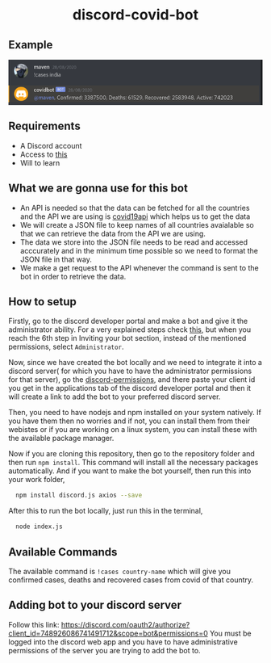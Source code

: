 <h1 align="center">discord-covid-bot</h1>

## Example
<p align="center">
    <img align="center" src="covidbot.png">
</p>

## Requirements

- A Discord account
- Access to [this](https://discord.com/developers/applications)
- Will to learn

## What we are gonna use for this bot

- An API is needed so that the data can be fetched for all the countries and the API we are using is [covid19api](https://covid19api.com/) which helps us to get the
data
- We will create a JSON file to keep names of all countries avaialable so that we can retrieve the data from the API we are using.
- The data we store into the JSON file needs to be read and accessed acccurately and in the minimum time possible so we need to format the JSON file in that way.
- We make a get request to the API whenever the command is sent to the bot in order to retrieve the data.

## How to setup

Firstly, go to the discord developer portal and make a bot and give it the administrator ability. For a very explained steps check [this](https://discordpy.readthedocs.io/en/latest/discord.html), but when you reach the 6th step in Inviting your bot section, instead of the mentioned permissions, select `Administrator`.

Now, since we have created the bot locally and we need to integrate it into a discord server( for which you have to have the administrator permissions for that server), go the [discord-permissions](https://discordapi.com/permissions.html), and there paste your client id you get in the applications tab of the discord developer portal and then it will create a link to add the bot to your preferred discord server.

Then, you need to have nodejs and npm installed on your system natively. If you have them then no worries and if not, you can install them from their webistes or if
you are working on a linux system, you can install these with the available package manager.

Now if you are cloning this repository, then go to the repository folder and then run `npm install`. This command will install all the necessary packages automatically.
And if you want to make the bot yourself, then run this into your work folder,
```bash
  npm install discord.js axios --save
```

After this to run the bot locally, just run this in the terminal,
```bash
  node index.js
```
## Available Commands

The available command is `!cases country-name` which will give you confirmed cases, deaths and recovered cases from covid of that country.


## Adding bot to your discord server

Follow this link: https://discord.com/oauth2/authorize?client_id=748926086741491712&scope=bot&permissions=0
You must be logged into the discord web app and you have to have administrative permissions of the server you are trying to add the bot to.
